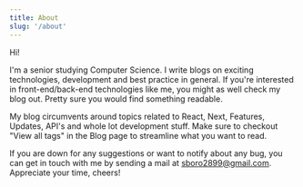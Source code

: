 ```yaml
---
title: About
slug: '/about'
---
```


Hi!

I'm a senior studying Computer Science. I write blogs on exciting technologies, development and best practice in general. If you're interested in front-end/back-end technologies like me, you might as well check my blog out. Pretty sure you would find something readable.

My blog circumvents around topics related to React, Next, Features, Updates, API's and whole lot development stuff. Make sure to checkout "View all tags" in the Blog page to streamline what you want to read.

If you are down for any suggestions or want to notify about any bug, you can get in touch with me by sending a mail at [sboro2899@gmail.com](mailto:sboro2899@gmail.com). Appreciate your time, cheers!
